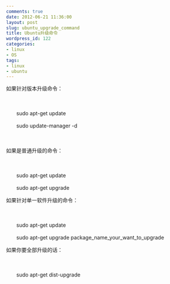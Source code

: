 ```yaml
---
comments: true
date: 2012-06-21 11:36:00
layout: post
slug: ubuntu_upgrade_command
title: Ubuntu升级命令
wordpress_id: 122
categories:
- linux
- OS
tags:
- linux
- ubuntu
---
```








如果针对版本升级命令：




　　  

　　sudo apt-get update  

　　sudo update-manager -d  

　　  

如果是普通升级的命令：  

　　  

　　sudo apt-get update  

　　sudo apt-get upgrade




如果针对单一软件升级的命令：  

　　  

　　sudo apt-get update  

　　sudo apt-get upgrade package_name_your_want_to_upgrade




如果你要全部升级的话：  

　　  

　　sudo apt-get dist-upgrade






